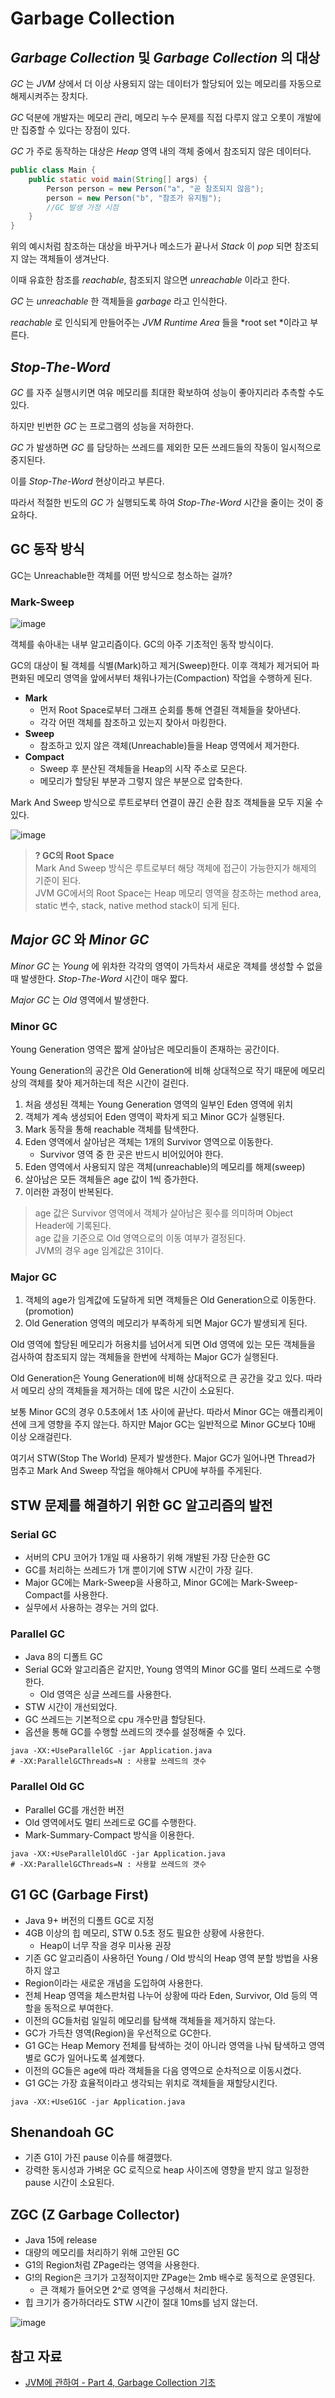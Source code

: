 # Garbage Collection
## *Garbage Collection* 및 *Garbage Collection* 의 대상
*GC* 는 *JVM* 상에서 더 이상 사용되지 않는 데이터가 할당되어 있는 메모리를 자동으로 해제시켜주는 장치다.

*GC* 덕분에 개발자는 메모리 관리, 메모리 누수 문제를 직접 다루지 않고 오롯이 개발에만 집중할 수 있다는 장점이 있다.

*GC* 가 주로 동작하는 대상은 *Heap* 영역 내의 객체 중에서 참조되지 않은 데이터다.

```java
public class Main {
    public static void main(String[] args) {
        Person person = new Person("a", "곧 참조되지 않음");
        person = new Person("b", "참조가 유지됨");
        //GC 발생 가정 시점
    }
}
```

위의 예시처럼 참조하는 대상을 바꾸거나 메소드가 끝나서 *Stack* 이 *pop* 되면 참조되지 않는 객체들이 생겨난다.

이때 유효한 참조를 *reachable*, 참조되지 않으면 *unreachable* 이라고 한다.

*GC* 는 *unreachable* 한 객체들을 *garbage* 라고 인식한다.

*reachable* 로 인식되게 만들어주는 *JVM Runtime Area* 들을 *root set *이라고 부른다.

## *Stop-The-Word*
*GC* 를 자주 실행시키면 여유 메모리를 최대한 확보하여 성능이 좋아지리라 추측할 수도 있다.

하지만 빈번한 *GC* 는 프로그램의 성능을 저하한다.

*GC* 가 발생하면 *GC* 를 담당하는 쓰레드를 제외한 모든 쓰레드들의 작동이 일시적으로 중지된다.

이를 *Stop-The-Word* 현상이라고 부른다.

따라서 적절한 빈도의 *GC* 가 실행되도록 하여 *Stop-The-Word* 시간을 줄이는 것이 중요하다.

## GC 동작 방식
GC는 Unreachable한 객체를 어떤 방식으로 청소하는 걸까?

### Mark-Sweep

![image](https://github.com/khj1/TIL/assets/74335027/4ce83746-bbd1-4479-b802-dedf93df824b)

객체를 솎아내는 내부 알고리즘이다. GC의 아주 기초적인 동작 방식이다.

GC의 대상이 될 객체를 식별(Mark)하고 제거(Sweep)한다. 이후 객체가 제거되어 파편화된 메모리 영역을 앞에서부터 채워나가는(Compaction) 작업을 수행하게 된다.
- **Mark**
  - 먼저 Root Space로부터 그래프 순회를 통해 연결된 객체들을 찾아낸다.
  - 각각 어떤 객체를 참조하고 있는지 찾아서 마킹한다.
- **Sweep**
  - 참조하고 있지 않은 객체(Unreachable)들을 Heap 영역에서 제거한다.
- **Compact**
  - Sweep 후 분산된 객체들을 Heap의 시작 주소로 모은다.
  - 메모리가 할당된 부분과 그렇지 않은 부분으로 압축한다.

Mark And Sweep 방식으로 루트로부터 연결이 끊긴 순환 참조 객체들을 모두 지울 수 있다.

![image](https://github.com/khj1/TIL/assets/74335027/b76c3028-5308-4dd5-ad84-8d6dd89d61ed)

> **? GC의 Root Space** <br />
> Mark And Sweep 방식은 루트로부터 해당 객체에 접근이 가능한지가 해제의 기준이 된다. <br />
> JVM GC에서의 Root Space는 Heap 메모리 영역을 참조하는 method area, static 변수, stack, native method stack이 되게 된다.

## *Major GC* 와 *Minor GC*
*Minor GC* 는 *Young* 에 위차한 각각의 영역이 가득차서 새로운 객체를 생성할 수 없을 때 발생한다. *Stop-The-Word* 시간이 매우 짧다.

*Major GC* 는 *Old* 영역에서 발생한다.

### Minor GC
Young Generation 영역은 짧게 살아남은 메모리들이 존재하는 공간이다.

Young Generation의 공간은 Old Generation에 비해 상대적으로 작기 때문에 메모리 상의 객체를 찾아 제거하는데 적은 시간이 걸린다.

1. 처음 생성된 객체는 Young Generation 영역의 일부인 Eden 영역에 위치
2. 객체가 계속 생성되어 Eden 영역이 꽉차게 되고 Minor GC가 실행된다.
3. Mark 동작을 통해 reachable 객체를 탐색한다.
4. Eden 영역에서 살아남은 객체는 1개의 Survivor 영역으로 이동한다.
   - Survivor 영역 중 한 곳은 반드시 비어있어야 한다.
5. Eden 영역에서 사용되지 않은 객체(unreachable)의 메모리를 해제(sweep)
6. 살아남은 모든 객체들은 age 값이 1씩 증가한다.
7. 이러한 과정이 반복된다.

> age 값은 Survivor 영역에서 객체가 살아남은 횟수를 의미하며 Object Header에 기록된다. <br />
> age 값을 기준으로 Old 영역으로의 이동 여부가 결정된다. <br />
> JVM의 경우 age 임계값은 31이다.

### Major GC
1. 객체의 age가 임계값에 도달하게 되면 객체들은 Old Generation으로 이동한다. (promotion)
2. Old Generation 영역의 메모리가 부족하게 되면 Major GC가 발생되게 된다.

Old 영역에 할당된 메모리가 허용치를 넘어서게 되면 Old 영역에 있는 모든 객체들을 검사하여 참조되지 않는 객체들을 한번에 삭제하는 Major GC가 실행된다.

Old Generation은 Young Generation에 비해 상대적으로 큰 공간을 갖고 있다. 따라서 메모리 상의 객체들을 제거하는 데에 많은 시간이 소요된다.

보통 Minor GC의 경우 0.5초에서 1초 사이에 끝난다. 따라서 Minor GC는 애플리케이션에 크게 영향을 주지 않는다. 하지만 Major GC는 일반적으로 Minor GC보다 10배 이상 오래걸린다. 

여기서 STW(Stop The World) 문제가 발생한다. Major GC가 일어나면 Thread가 멈추고 Mark And Sweep 작업을 해야해서 CPU에 부하를 주게된다.

## STW 문제를 해결하기 위한 GC 알고리즘의 발전
### Serial GC
- 서버의 CPU 코어가 1개일 때 사용하기 위해 개발된 가장 단순한 GC
- GC를 처리하는 쓰레드가 1개 뿐이기에 STW 시간이 가장 길다.
- Major GC에는 Mark-Sweep을 사용하고, Minor GC에는 Mark-Sweep-Compact를 사용한다.
- 실무에서 사용하는 경우는 거의 없다.

### Parallel GC
- Java 8의 디폴트 GC
- Serial GC와 알고리즘은 같지만, Young 영역의 Minor GC를 멀티 쓰레드로 수행한다.
  - Old 영역은 싱글 쓰레드를 사용한다.
- STW 시간이 개선되었다.
- GC 쓰레드는 기본적으로 cpu 개수만큼 할당된다.
- 옵션을 통해 GC를 수행할 쓰레드의 갯수를 설정해줄 수 있다.

```
java -XX:+UseParallelGC -jar Application.java 
# -XX:ParallelGCThreads=N : 사용할 쓰레드의 갯수
```

### Parallel Old GC
- Parallel GC를 개선한 버전
- Old 영역에서도 멀티 쓰레드로 GC를 수행한다.
- Mark-Summary-Compact 방식을 이용한다.

```
java -XX:+UseParallelOldGC -jar Application.java
# -XX:ParallelGCThreads=N : 사용할 쓰레드의 갯수
```

## G1 GC (Garbage First)
- Java 9+ 버전의 디폴트 GC로 지정
- 4GB 이상의 힙 메모리, STW 0.5초 정도 필요한 상황에 사용한다. 
  - Heap이 너무 작을 경우 미사용 권장
- 기존 GC 알고리즘이 사용하던 Young / Old 방식의 Heap 영역 분할 방법을 사용하지 않고
- Region이라는 새로운 개념을 도입하여 사용한다.
- 전체 Heap 영역을 체스판처럼 나누어 상황에 따라 Eden, Survivor, Old 등의 역할을 동적으로 부여한다.
- 이전의 GC들처럼 일일히 메모리를 탐색해 객체들을 제거하지 않는다.
- GC가 가득찬 영역(Region)을 우선적으로 GC한다.
- G1 GC는 Heap Memory 전체를 탐색하는 것이 아니라 영역을 나눠 탐색하고 영역별로 GC가 일어나도록 설계했다.
- 이전의 GC들은 age에 따라 객체들을 다음 영역으로 순차적으로 이동시켰다.
- G1 GC는 가장 효율적이라고 생각되는 위치로 객체들을 재할당시킨다.

```
java -XX:+UseG1GC -jar Application.java
```

## Shenandoah GC
- 기존 G1이 가진 pause 이슈를 해결했다.
- 강력한 동시성과 가벼운 GC 로직으로 heap 사이즈에 영향을 받지 않고 일정한 pause 시간이 소요된다.

## ZGC (Z Garbage Collector)
- Java 15에 release
- 대량의 메모리를 처리하기 위해 고안된 GC
- G1의 Region처럼 ZPage라는 영역을 사용한다.
- G!의 Region은 크기가 고정적이지만 ZPage는 2mb 배수로 동적으로 운영된다.
  - 큰 객체가 들어오면 2^로 영역을 구성해서 처리한다.
- 힙 크기가 증가하더라도 STW 시간이 절대 10ms를 넘지 않는더.

![image](https://github.com/khj1/TIL/assets/74335027/e3a90322-6d0f-4765-8e67-1841101a00d0)

## 참고 자료
- [JVM에 관하여 - Part 4, Garbage Collection 기초](https://tecoble.techcourse.co.kr/post/2021-08-30-jvm-gc/)